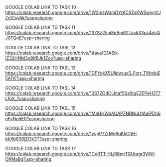 GOOGLE COLAB LINK TO TASK 10
https://colab.research.google.com/drive/1W2msWqmDYrKCSZsKW5wiynYJZcICsyAk?usp=sharing

GOOGLE COLAB LINK TO TASK 11
https://colab.research.google.com/drive/13ZSz2hnj8pBmR2TaskX3pz4dsQJ0TQnE?usp=sharing

GOOLGE COLAB LINK TO TASL 12
https://colab.research.google.com/drive/1ttava1G1ASik-iZ3SHNM3p9ifBJk1Zco?usp=sharing

GOOGLE COLAB LINK TO TASL 13
https://colab.research.google.com/drive/1DFYgkX5Uljdyxux5_Forr_TWmluE5ATK?usp=sharing

GOOGLE COLAB LINK TO TASL 14
https://colab.research.google.com/drive/13S7ZOdOLktaf5Ss6tgEZDTeH3T7LfgX_?usp=sharing

GOOGLE COLAB LINK TO TASL 15
https://colab.research.google.com/drive/1MaGHWqAQAPZNBNuU1AaiPDh6oFvNp5E0?usp=sharing

GOOGLE COLAB LINK TO TASK 16
https://colab.research.google.com/drive/1yvpP7ZrMg6qKkCfjH-bkXb630jZl3k3T?usp=sharing

GOOGLE COLAB LINK TO TASK 17
https://colab.research.google.com/drive/1CoRTT-HLjR6mrTGUtqgr3ViNI-OXMaBq?usp=sharing
